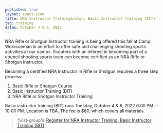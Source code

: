 ```yaml
---
published: true
layout: event-item
title: NRA Instructor Training&colon; Basic Instructor Training (BIT)
tag: training
dates: October 4 & 6, 2022
---
```


NRA Rifle or Shotgun Instructor training is being offered this fall at Camp Workcoeman in an effort to offer safe and challenging shooting sports activities at our camps. Scouters with an interest in becoming part of a council shooting sports team can become certified as an NRA Rifle or Shotgun Instructor. 

Becoming a certified NRA Instructor in Rifle or Shotgun requires a three step process:

1. Basic Rifle or Shotgun Course
2. Basic Instructor Training (BIT)
3. NRA Rifle or Shotgun Instructor Training

Basic instructor training (BIT) runs Tuesday, October 4 & 6, 2022 6:00 PM -- 10:00 PM. Location is TBA. The fee is $60, which covers all materials.

> %list-group%
> <a href="https://scoutingevent.com/066-61943" class="list-group-item">Register for NRA Instructor Training: Basic Instructor Training (BIT)</a>
